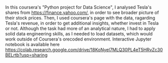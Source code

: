 In this  coursera's "Python project for Data Science", I analysed Tesla's shares from https://finance.yahoo.com/, in order to see broader picture of their stock prices.
Then, I used coursera's page with the data, ragarding Tesla's revenue, in order to get additional insights, whether invest in Tesla or not. 
Although the task had more of an analytical nature, I had to apply solid data engineering skills, as I needed to load datasets, which would work outside of Coursera's orecoded environment.
Interactive Jupyter notebook is available here https://colab.research.google.com/drive/18KoNyel7MLQ30PL4eT5HRvZc30BELrtb?usp=sharing
